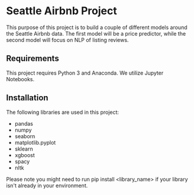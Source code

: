 # Seattle Airbnb Project

This purpose of this project is to build a couple of different models around the Seattle Airbnb data. The first model will be a price predictor, while the second model will focus on NLP of listing reviews.

## Requirements 

This project requires Python 3 and Anaconda. We utilize Jupyter Notebooks.

## Installation

The following libraries are used in this project: 
 - pandas
 - numpy
 - seaborn
 - matplotlib.pyplot
 - sklearn
 - xgboost
 - spacy
 - nltk
 
 Please note you might need to run pip install <library_name> if your library isn't already in your environment.
 
